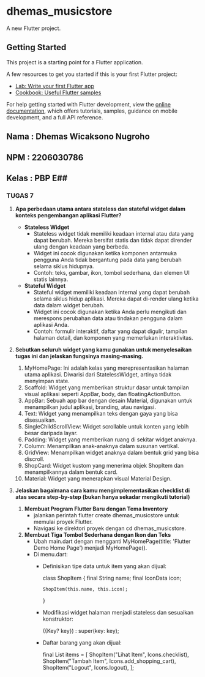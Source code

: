 # dhemas_musicstore

A new Flutter project.

## Getting Started

This project is a starting point for a Flutter application.

A few resources to get you started if this is your first Flutter project:

- [Lab: Write your first Flutter app](https://docs.flutter.dev/get-started/codelab)
- [Cookbook: Useful Flutter samples](https://docs.flutter.dev/cookbook)

For help getting started with Flutter development, view the
[online documentation](https://docs.flutter.dev/), which offers tutorials,
samples, guidance on mobile development, and a full API reference.


## Nama    :   Dhemas Wicaksono Nugroho
## NPM     :   2206030786
## Kelas   :   PBP E##

### **TUGAS 7**

1.  **Apa perbedaan utama antara stateless dan stateful widget dalam konteks pengembangan aplikasi Flutter?**
    *   **Stateless Widget**
        -   Stateless widget tidak memiliki keadaan internal atau data yang dapat berubah. Mereka bersifat statis dan tidak dapat dirender ulang   dengan keadaan yang berbeda.
        -   Widget ini cocok digunakan ketika komponen antarmuka pengguna Anda tidak bergantung pada data yang berubah selama siklus hidupnya.
        -   Contoh: teks, gambar, ikon, tombol sederhana, dan elemen UI statis lainnya.
    *   **Stateful Widget**
        -   Stateful widget memiliki keadaan internal yang dapat berubah selama siklus hidup aplikasi. Mereka dapat di-render ulang ketika data dalam widget berubah.
        -   Widget ini cocok digunakan ketika Anda perlu mengikuti dan merespons perubahan data atau tindakan pengguna dalam aplikasi Anda.
        -   Contoh: formulir interaktif, daftar yang dapat digulir, tampilan halaman detail, dan komponen yang memerlukan interaktivitas.
    
2.  **Sebutkan seluruh widget yang kamu gunakan untuk menyelesaikan tugas ini dan jelaskan fungsinya masing-masing.**
    1.  MyHomePage: Ini adalah kelas yang merepresentasikan halaman utama aplikasi. Diwarisi dari StatelessWidget, artinya tidak menyimpan state.
    2.  Scaffold: Widget yang memberikan struktur dasar untuk tampilan visual aplikasi seperti AppBar, body, dan floatingActionButton.
    3.  AppBar: Sebuah app bar dengan desain Material, digunakan untuk menampilkan judul aplikasi, branding, atau navigasi.
    4.  Text: Widget yang menampilkan teks dengan gaya yang bisa disesuaikan.
    5.  SingleChildScrollView: Widget scrollable untuk konten yang lebih besar daripada layar.
    6.  Padding: Widget yang memberikan ruang di sekitar widget anaknya.
    7.  Column: Menampilkan anak-anaknya dalam susunan vertikal.
    8.  GridView: Menampilkan widget anaknya dalam bentuk grid yang bisa discroll.
    9.  ShopCard: Widget kustom yang menerima objek ShopItem dan menampilkannya dalam bentuk card.
    10. Material: Widget yang menerapkan visual Material Design.

3.  **Jelaskan bagaimana cara kamu mengimplementasikan checklist di atas secara step-by-step (bukan hanya sekadar mengikuti tutorial)**
    1.  **Membuat Program Flutter Baru dengan Tema Inventory**
        -   jalankan perintah flutter create dhemas_musicstore untuk memulai proyek Flutter.
        -   Navigasi ke direktori proyek dengan cd dhemas_musicstore.
    2.  **Membuat Tiga Tombol Sederhana dengan Ikon dan Teks**
        -   Ubah main.dart dengan mengganti MyHomePage(title: 'Flutter Demo Home Page') menjadi MyHomePage().
        -   Di menu.dart:
            *   Definisikan tipe data untuk item yang akan dijual:

                class ShopItem {
                    final String name;
                    final IconData icon;

                    ShopItem(this.name, this.icon);
                }

            *   Modifikasi widget halaman menjadi stateless dan sesuaikan konstruktor:

                ({Key? key}) : super(key: key);
            
            *   Daftar barang yang akan dijual:
                
                final List<ShopItem> items = [
                    ShopItem("Lihat Item", Icons.checklist),
                    ShopItem("Tambah Item", Icons.add_shopping_cart),
                    ShopItem("Logout", Icons.logout),
                ];

            
            
